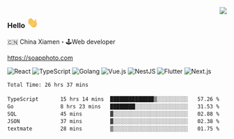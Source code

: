 <img align="right" src="https://github-readme-stats.vercel.app/api?username=yiiu&show_icons=false&bg_color=30,e96443,904e95&title_color=fff&text_color=fff" />

### Hello <img src="https://raw.githubusercontent.com/ABSphreak/ABSphreak/master/gifs/Hi.gif" width="26px" />
 
🇨🇳 China Xiamen・🕹Web developer

https://soapphoto.com

<p align="left"><img src="https://cdn.svgporn.com/logos/react.svg" alt="React" width="32" height="32"/> <img src="https://cdn.svgporn.com/logos/typescript-icon.svg" alt="TypeScript" width="32" height="32"/> <img src="https://cdn.svgporn.com/logos/gopher.svg" alt="Golang" width="32" height="32"/> <img src="https://cdn.svgporn.com/logos/vue.svg" alt="Vue.js" width="32" height="32"/> <img src="https://cdn.svgporn.com/logos/nestjs.svg" alt="NestJS" width="32" height="32"/> <img src="https://cdn.svgporn.com/logos/flutter.svg" alt="Flutter" width="32" height="32"/> <img src="https://cdn.svgporn.com/logos/nextjs-icon.svg" alt="Next.js" width="32" height="32"/></p>


<!--START_SECTION:waka-->

```txt
Total Time: 26 hrs 37 mins

TypeScript       15 hrs 14 mins  ██████████████▒░░░░░░░░░░   57.26 %
Go               8 hrs 23 mins   ████████░░░░░░░░░░░░░░░░░   31.53 %
SQL              45 mins         ▓░░░░░░░░░░░░░░░░░░░░░░░░   02.88 %
JSON             37 mins         ▓░░░░░░░░░░░░░░░░░░░░░░░░   02.38 %
textmate         28 mins         ▒░░░░░░░░░░░░░░░░░░░░░░░░   01.75 %
```

<!--END_SECTION:waka-->
